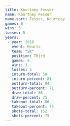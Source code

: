 ```yaml
---
title: Kourtney Fesser
name: Kourtney Fesser
name-sort: Fesser, Kourtney
games: 8
wins: 3
losses: 5
years:
 - year: 2018
   event: Hearts
   team: "SK"
   position: Third
   games: 8
   wins: 3
   losses: 5
   inturn-total: 58
   inturn-percent: 81
   outturn-total: 94
   outturn-percent: 71
   draw-total: 66
   draw-percent: 75
   takeout-total: 86
   takeout-percent: 75
   shots-total: 152
   shots-percent: 75
---
```

